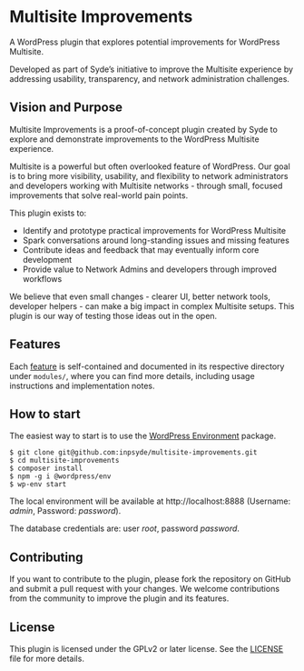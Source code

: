 # Multisite Improvements

A WordPress plugin that explores potential improvements for WordPress Multisite.

Developed as part of Syde’s initiative to improve the Multisite experience by addressing usability, transparency, and network administration challenges.

## Vision and Purpose

Multisite Improvements is a proof-of-concept plugin created by Syde to explore and demonstrate improvements to the WordPress Multisite experience.

Multisite is a powerful but often overlooked feature of WordPress. Our goal is to bring more visibility, usability, and flexibility to network administrators and developers working with Multisite networks - through small, focused improvements that solve real-world pain points.

This plugin exists to:
* Identify and prototype practical improvements for WordPress Multisite
* Spark conversations around long-standing issues and missing features
* Contribute ideas and feedback that may eventually inform core development
* Provide value to Network Admins and developers through improved workflows

We believe that even small changes - clearer UI, better network tools, developer helpers - can make a big impact in complex Multisite setups. This plugin is our way of testing those ideas out in the open.

## Features

Each [feature](./modules/README.md) is self-contained and documented in its respective directory under `modules/`, where you can find more details, including usage instructions and implementation notes.

## How to start

The easiest way to start is to use the [WordPress Environment](https://developer.wordpress.org/block-editor/reference-guides/packages/packages-env/) package.
```
$ git clone git@github.com:inpsyde/multisite-improvements.git
$ cd multisite-improvements
$ composer install
$ npm -g i @wordpress/env
$ wp-env start
```

The local environment will be available at http://localhost:8888 (Username: _admin_, Password: _password_).

The database credentials are: user _root_, password _password_.

## Contributing

If you want to contribute to the plugin, please fork the repository on GitHub and submit a pull request with your changes. We welcome contributions from the community to improve the plugin and its features.

## License

This plugin is licensed under the GPLv2 or later license. See the [LICENSE](LICENSE) file for more details.
